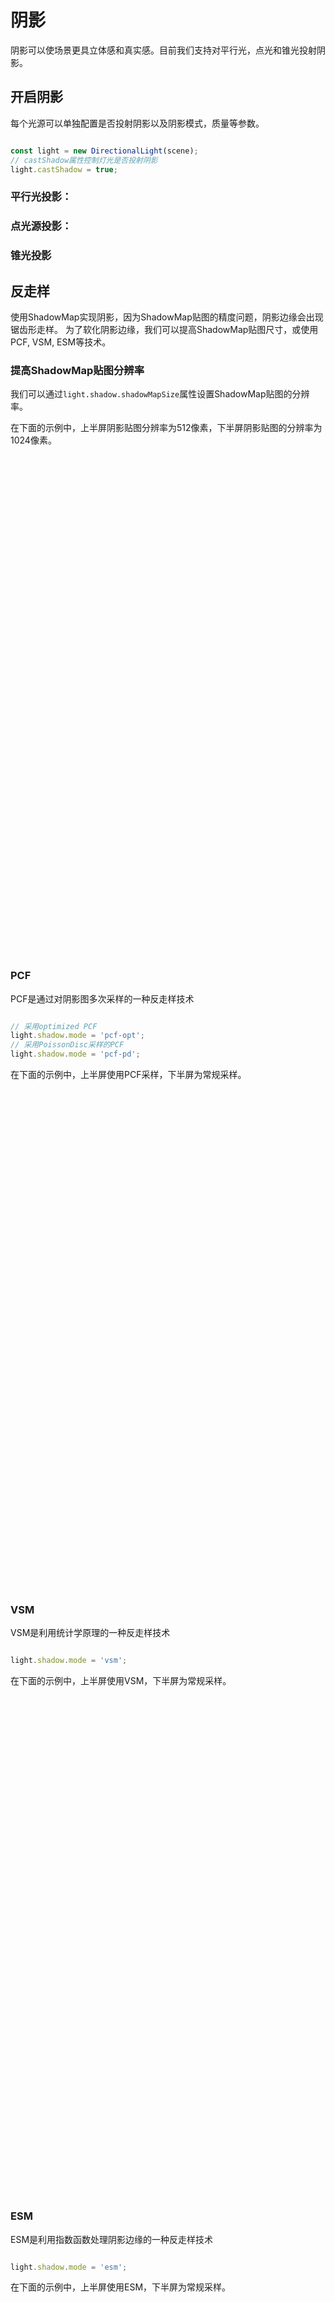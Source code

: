 # 阴影

阴影可以使场景更具立体感和真实感。目前我们支持对平行光，点光和锥光投射阴影。

## 开启阴影

每个光源可以单独配置是否投射阴影以及阴影模式，质量等参数。

```javascript

const light = new DirectionalLight(scene);
// castShadow属性控制灯光是否投射阴影
light.castShadow = true;

```

### 平行光投影：

<div class="showcase" case="tut-16"></div>

### 点光源投影：

<div class="showcase" case="tut-17"></div>

### 锥光投影

<div class="showcase" case="tut-18"></div>

## 反走样

使用ShadowMap实现阴影，因为ShadowMap贴图的精度问题，阴影边缘会出现锯齿形走样。
为了软化阴影边缘，我们可以提高ShadowMap贴图尺寸，或使用PCF, VSM, ESM等技术。

### 提高ShadowMap贴图分辨率

我们可以通过```light.shadow.shadowMapSize```属性设置ShadowMap贴图的分辨率。

在下面的示例中，上半屏阴影贴图分辨率为512像素，下半屏阴影贴图的分辨率为1024像素。

<div class="showcase" case="tut-19" style="width:600px;height:800px"></div>

### PCF

PCF是通过对阴影图多次采样的一种反走样技术

```javascript

// 采用optimized PCF
light.shadow.mode = 'pcf-opt';
// 采用PoissonDisc采样的PCF
light.shadow.mode = 'pcf-pd';

```

在下面的示例中，上半屏使用PCF采样，下半屏为常规采样。

<div class="showcase" case="tut-20" style="width:600px;height:800px"></div>

### VSM

VSM是利用统计学原理的一种反走样技术

```javascript

light.shadow.mode = 'vsm';

```

在下面的示例中，上半屏使用VSM，下半屏为常规采样。

<div class="showcase" case="tut-21" style="width:600px;height:800px;"></div>

### ESM

ESM是利用指数函数处理阴影边缘的一种反走样技术

```javascript

light.shadow.mode = 'esm';

```

在下面的示例中，上半屏使用ESM，下半屏为常规采样。

<div class="showcase" case="tut-22" style="width:600px;height:800px;"></div>

### CSM

CSM(Cascaded Shadow Map)是通过把视锥分割成多个部分分别应用ShadowMap来改善阴影走样的技术。

下面是一个CSM的示例

<div class="showcase" case="tut-23"></div>

### 限制阴影范围

如果阴影范围过大，即使用CSM可能也无法提高阴影的精度，我们可以限制阴影在距离摄像机一定范围之内，在范围边界，阴影平滑过渡到无阴影状态

```javascript

light.shadow.shadowDistance = 500;

```